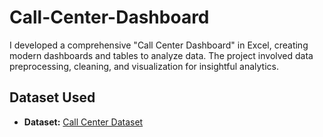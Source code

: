 # Call-Center-Dashboard
I developed a comprehensive "Call Center Dashboard" in Excel, creating modern dashboards and tables to analyze data. The project involved data preprocessing, cleaning, and visualization for insightful analytics.
## Dataset Used
- **Dataset:** [Call Center Dataset](https://github.com/Muhammad-Jan/Call-Center-Dashboard/blob/main/Call%20Center%20Dataset.xlsx)
